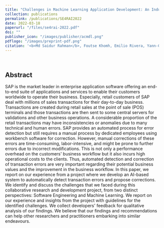 ```yaml
---
title: "Challenges in Machine Learning Application Development: An Industrial Experience Report"
collection: publications
permalink: /publications/SE4RAI2022
date: 2022-03-18
paperurl: "/files/se4rai-2022.pdf"
doi: ""
publisher_icon: "/images/publisher/acmdl.png"
pdflogo: "/images/preprint-pdf.png"
citation: '<b>Md Saidur Rahman</b>, Foutse Khomh, Emilio Rivera, Yann-Gaël Guéhéneuc and Bernd Lehnert &quot;Challenges in Machine Learning Application Development: An Industrial Experience Report&quot;, <i>1st International Workshop on Software Engineering for Responsible Artificial Intelligence(<b>SE4RAI</b>)</i>. Pittsburgh, PA, USA, pages 8, 2022. (Accepted)'
--- 
```

<br>

## Abstract
SAP is the market leader in enterprise application software offering an end-to-end suite of applications and services to enable their customers worldwide to operate their business. Especially, retail customers of SAP deal with millions of sales transactions for their day-to-day business. 
Transactions are created during retail sales at the point of sale (POS) terminals and those transactions are then sent to some central servers for validations and other business operations. A considerable proportion of the retail transactions may have inconsistencies or anomalies due to many technical and human errors. SAP provides an automated process for error detection but still requires a manual process by dedicated employees using workbench software for correction. However, manual corrections of these errors are time-consuming, labor-intensive, and might be prone to further errors due to incorrect modifications. This is not only a performance overhead on the customers' business workflow but it also incurs high operational costs to the clients. Thus, automated detection and correction of transaction errors are very important regarding their potential business values and the improvement in the business workflow. 
In this paper, we report on our experience from a project where we develop an AI-based system to automatically detect transaction errors and propose corrections.
We identify and discuss the challenges that we faced during this collaborative research and development project, from two distinct perspectives: Software Engineering and Machine Learning. 
We report on our experience and insights from the project with guidelines for the identified challenges. 
We collect developers' feedback for qualitative analysis of our findings. 
We believe that our findings and recommendations can help other researchers and practitioners embarking into similar endeavours.